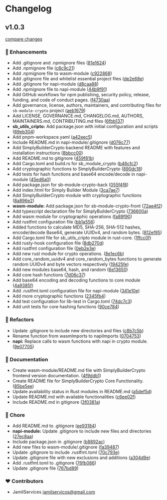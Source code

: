 # Changelog


## v1.0.3

[compare changes](https://github.com/SimplyBuilder/sb-module-crypto/compare/empty...v1.0.3)

### 🚀 Enhancements

- Add .gitignore and .npmignore files ([81e1624](https://github.com/SimplyBuilder/sb-module-crypto/commit/81e1624))
- Add .npmignore file ([c8c9c21](https://github.com/SimplyBuilder/sb-module-crypto/commit/c8c9c21))
- Add .npmignore file to wasm-module ([c922868](https://github.com/SimplyBuilder/sb-module-crypto/commit/c922868))
- Add .gitignore file and whitelist essential project files ([de2e68e](https://github.com/SimplyBuilder/sb-module-crypto/commit/de2e68e))
- Add .gitignore for napi-module ([d8caa88](https://github.com/SimplyBuilder/sb-module-crypto/commit/d8caa88))
- Add .npmignore file to napi-module ([44b9f91](https://github.com/SimplyBuilder/sb-module-crypto/commit/44b9f91))
- Add GitHub workflows for npm publishing, security policy, release, funding, and code of conduct pages. ([f4730aa](https://github.com/SimplyBuilder/sb-module-crypto/commit/f4730aa))
- Add governance, license, authors, maintainers, and contributing files for `sb-module-crypto` project ([aeb1679](https://github.com/SimplyBuilder/sb-module-crypto/commit/aeb1679))
- Add LICENSE, GOVERNANCE.md, CHANGELOG.md, AUTHORS, MAINTAINERS.md, CONTRIBUTING.md files ([6fbb137](https://github.com/SimplyBuilder/sb-module-crypto/commit/6fbb137))
- **sb_utils_cripto:** Add package.json with initial configuration and scripts ([69eb304](https://github.com/SimplyBuilder/sb-module-crypto/commit/69eb304))
- Add pnpm-workspace.yaml ([a42eec5](https://github.com/SimplyBuilder/sb-module-crypto/commit/a42eec5))
- Include README.md in napi-module/.gitignore ([d076c77](https://github.com/SimplyBuilder/sb-module-crypto/commit/d076c77))
- Add SimplyBuilderCrypto backend README with features and installation instructions ([8bbcc00](https://github.com/SimplyBuilder/sb-module-crypto/commit/8bbcc00))
- Add README.md to gitignore ([459f81b](https://github.com/SimplyBuilder/sb-module-crypto/commit/459f81b))
- Add Cargo.toml and build.rs for sb_module_crypto ([b46cfc2](https://github.com/SimplyBuilder/sb-module-crypto/commit/b46cfc2))
- Add cryptographic functions to SimplyBuilderCrypto ([890dc18](https://github.com/SimplyBuilder/sb-module-crypto/commit/890dc18))
- Add tests for hash functions and base64 encode/decode in napi-module ([45ed6a0](https://github.com/SimplyBuilder/sb-module-crypto/commit/45ed6a0))
- Add package.json for sb-module-crypto-back ([055f4f8](https://github.com/SimplyBuilder/sb-module-crypto/commit/055f4f8))
- Add index.html for Simply Builder Module ([3ca7ae7](https://github.com/SimplyBuilder/sb-module-crypto/commit/3ca7ae7))
- Add SimplyBuilderCrypto module with cryptographic functions ([8a896e2](https://github.com/SimplyBuilder/sb-module-crypto/commit/8a896e2))
- **wasm-module:** Add package.json for sb-module-crypto-front ([72ae4f2](https://github.com/SimplyBuilder/sb-module-crypto/commit/72ae4f2))
- Add typescript declaration file for SimplyBuilderCrypto ([736600a](https://github.com/SimplyBuilder/sb-module-crypto/commit/736600a))
- Add wasm module for cryptographic operations ([fa89f90](https://github.com/SimplyBuilder/sb-module-crypto/commit/fa89f90))
- Add rustfmt configuration file ([bb1a556](https://github.com/SimplyBuilder/sb-module-crypto/commit/bb1a556))
- Added functions to calculate MD5, SHA-256, SHA-512 hashes, encode/decode Base64, generate UUIDv4, and random bytes. ([812ef95](https://github.com/SimplyBuilder/sb-module-crypto/commit/812ef95))
- Add Cargo.toml file for sb_utils_cripto module in rust-core. ([1ffcc0f](https://github.com/SimplyBuilder/sb-module-crypto/commit/1ffcc0f))
- Add rusty-hook configuration file ([8db270d](https://github.com/SimplyBuilder/sb-module-crypto/commit/8db270d))
- Add rustfmt configuration file ([0eb2e3e](https://github.com/SimplyBuilder/sb-module-crypto/commit/0eb2e3e))
- Add new rust module for crypto operations. ([8e1ec6b](https://github.com/SimplyBuilder/sb-module-crypto/commit/8e1ec6b))
- Add core_random_uuidv4 and core_random_bytes functions to generate random UUIDv4 and byte vectors respectively ([19425fe](https://github.com/SimplyBuilder/sb-module-crypto/commit/19425fe))
- Add new modules base64, hash, and random ([6e13650](https://github.com/SimplyBuilder/sb-module-crypto/commit/6e13650))
- Add core hash functions ([7d06c37](https://github.com/SimplyBuilder/sb-module-crypto/commit/7d06c37))
- Add base64 encoding and decoding functions to core module ([4a9385f](https://github.com/SimplyBuilder/sb-module-crypto/commit/4a9385f))
- Add .rustfmt.toml configuration file for napi-module ([341e10e](https://github.com/SimplyBuilder/sb-module-crypto/commit/341e10e))
- Add more cryptographic functions ([2345fb4](https://github.com/SimplyBuilder/sb-module-crypto/commit/2345fb4))
- Add test configuration for lib-test in Cargo.toml ([74dc7c3](https://github.com/SimplyBuilder/sb-module-crypto/commit/74dc7c3))
- Add unit tests for core hashing functions ([90ce784](https://github.com/SimplyBuilder/sb-module-crypto/commit/90ce784))

### 💅 Refactors

- Update .gitignore to include new directories and files ([c8b7c5b](https://github.com/SimplyBuilder/sb-module-crypto/commit/c8b7c5b))
- Rename function from wasmImports to napiImports ([0704753](https://github.com/SimplyBuilder/sb-module-crypto/commit/0704753))
- **napi:** Replace calls to wasm functions with napi in crypto module. ([9e07705](https://github.com/SimplyBuilder/sb-module-crypto/commit/9e07705))

### 📖 Documentation

- Create wasm-module/README.md file with SimplyBuilderCrypto frontend version documentation. ([4f9ddb1](https://github.com/SimplyBuilder/sb-module-crypto/commit/4f9ddb1))
- Create README file for SimplyBuilderCrypto Core Functionality. ([85be5ee](https://github.com/SimplyBuilder/sb-module-crypto/commit/85be5ee))
- Update availability status in Rust modules in README.md ([a5def5d](https://github.com/SimplyBuilder/sb-module-crypto/commit/a5def5d))
- Update README.md with available functionalities ([c6ee02f](https://github.com/SimplyBuilder/sb-module-crypto/commit/c6ee02f))
- Include README.md in gitignore ([3f0381a](https://github.com/SimplyBuilder/sb-module-crypto/commit/3f0381a))

### 🏡 Chore

- Add README.md to .gitignore ([ee93184](https://github.com/SimplyBuilder/sb-module-crypto/commit/ee93184))
- **napi-module:** Update .gitignore to include new files and directories ([27ec8aa](https://github.com/SimplyBuilder/sb-module-crypto/commit/27ec8aa))
- Include package.json in .gitignore ([b8892ac](https://github.com/SimplyBuilder/sb-module-crypto/commit/b8892ac))
- Add new files to wasm-module/.gitignore ([fa39487](https://github.com/SimplyBuilder/sb-module-crypto/commit/fa39487))
- Update .gitignore to include .rustfmt.toml ([70c793e](https://github.com/SimplyBuilder/sb-module-crypto/commit/70c793e))
- Update .gitignore file with new exclusions and additions ([a304d9e](https://github.com/SimplyBuilder/sb-module-crypto/commit/a304d9e))
- Add .rustfmt.toml to .gitignore ([76fb086](https://github.com/SimplyBuilder/sb-module-crypto/commit/76fb086))
- Update .gitignore file ([767bd89](https://github.com/SimplyBuilder/sb-module-crypto/commit/767bd89))

### ❤️ Contributors

- JamilServices <jamilservicos@gmail.com>

